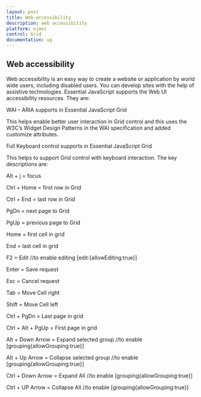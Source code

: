 ```yaml
---
layout: post
title: Web-accessibility
description: web accessibility
platform: ejmvc
control: Grid
documentation: ug
---
```


## Web accessibility

Web accessibility is an easy way to create a website or application by world wide users, including disabled users. You can develop sites with the help of assistive technologies. Essential JavaScript supports the Web UI accessibility resources. They are:

WAI – ARIA supports in Essential JavaScript Grid

This helps enable better user interaction in Grid control and this uses the W3C’s Widget Design Patterns in the WAI specification and added customize attributes.

Full Keyboard control supports in Essential JavaScript Grid

This helps to support Grid control with keyboard interaction. The key descriptions are:



Alt + j            = focus

Ctrl + Home  = first row in Grid

Ctrl + End      = last row in Grid

PgDn              = next page to Grid

PgUp              = previous page to Grid

Home             = first cell in grid

End                 = last cell in grid

F2                    = Edit            //to enable editing [edit:{allowEditing:true}]

Enter              = Save request

Esc                  = Cancel request

Tab                 = Move Cell right

Shift                = Move Cell left

Ctrl + PgDn    = Last page in grid

Ctrl + Alt + PgUp     = First page in grid

Alt + Down Arrow  = Expand selected group //to enable [grouping{allowGrouping:true}]

Alt + Up Arrow       = Collapse selected group //to enable [grouping{allowGrouping:true}]

Ctrl + Down Arrow = Expand All //to enable [grouping{allowGrouping:true}]

Ctrl + UP Arrow      = Collapse All //to enable [grouping{allowGrouping:true}]



